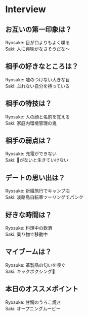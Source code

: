 # Interview

## お互いの第一印象は？

Ryosuke: 目が口よりもよく喋る  
Saki: 人に興味がなさそうだな〜

## 相手の好きなところは？

Ryosuke: 嘘のつけない大きな目  
Saki: ぶれない自分を持っている

## 相手の特技は？

Ryosuke: 人の顔と名前を覚える  
Saki: 家庭内環境管理の鬼

## 相手の弱点は？

Ryosuke: 充電ができない  
Saki: 🧸がないと生きていけない

## デートの思い出は？

Ryosuke: 新婚旅行でキャンプ泊  
Saki: 淡路島自転車ツーリングでパンク

## 好きな時間は？

Ryosuke: 料理中の飲酒  
Saki: 乗り物で移動中

## マイブームは？

Ryosuke: 革製品の匂いを嗅ぐ  
Saki: キックボクシング🥊

## 本日のオススメポイント

Ryosuke: 甘鯛のうろこ焼き  
Saki: オープニングムービー
